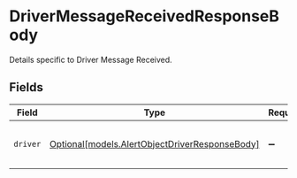 # DriverMessageReceivedResponseBody

Details specific to Driver Message Received.


## Fields

| Field                                                                                        | Type                                                                                         | Required                                                                                     | Description                                                                                  |
| -------------------------------------------------------------------------------------------- | -------------------------------------------------------------------------------------------- | -------------------------------------------------------------------------------------------- | -------------------------------------------------------------------------------------------- |
| `driver`                                                                                     | [Optional[models.AlertObjectDriverResponseBody]](../models/alertobjectdriverresponsebody.md) | :heavy_minus_sign:                                                                           | A driver associated with the alert                                                           |